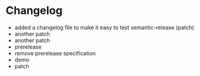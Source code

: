 # Changelog

* added a changelog file to make it easy to test semantic-release (patch)
* another patch
* another patch
* prerelease
* remove prerelease specification
* demo
* patch
